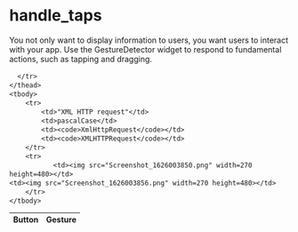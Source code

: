 # handle_taps

You not only want to display information to users, you want users to interact with your app. Use the GestureDetector widget to respond to fundamental actions, such as tapping and dragging.


 <table>
    <thead>
      <tr>
        <th>Button</th>
        <th>Gesture</th>
       
      </tr>
    </thead>
    <tbody>
        <tr>
            <td>"XML HTTP request"</td>
            <td>pascalCase</td>
            <td><code>XmlHttpRequest</code></td>
            <td><code>XMLHTTPRequest</code></td>
        </tr>
        <tr>
               <td><img src="Screenshot_1626003850.png" width=270 height=480></td>
    <td><img src="Screenshot_1626003856.png" width=270 height=480></td>
        </tr>
    </tbody>
  </table>
